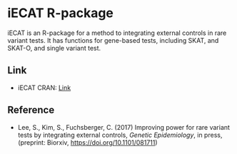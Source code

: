 # iECAT R-package

iECAT is an R-package for a method to integrating external controls in rare variant tests. It has functions for gene-based tests, including SKAT, and SKAT-O, and single variant test.

## Link
* iECAT CRAN: [Link](https://cran.r-project.org/web/packages/iECAT/index.html)

## Reference
* Lee, S., Kim, S., Fuchsberger, C.  (2017) Improving power for rare variant tests by integrating external controls, *Genetic Epidemiology*, in press, (preprint: Biorxiv, https://doi.org/10.1101/081711)

